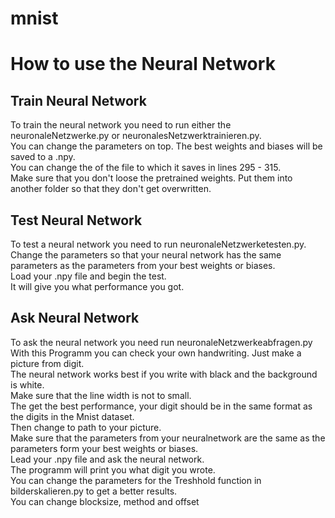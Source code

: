 # mnist
<h1>How to use the Neural Network</h1>
<h2>Train Neural Network</h2>
<p>To train the neural network you need to run either the neuronaleNetzwerke.py or neuronalesNetzwerktrainieren.py.<br> You can change the parameters on top. The best weights and biases will be saved to a .npy. <br>
You can change the of the file to which it saves in lines 295 - 315.<br>
Make sure that you don't loose the pretrained weights. Put them into another folder so that they don't get overwritten.</p>
<h2>Test Neural Network</h2>
<p>To test a neural network you need to run neuronaleNetzwerketesten.py.<br>
  Change the parameters so that your neural network has the same parameters as the parameters from your best weights or biases.<br>
  Load your .npy file and begin the test.<br>
  It will give you what performance you got.</p>
<h2>Ask Neural Network</h2>
<p>To ask the neural network you need run neuronaleNetzwerkeabfragen.py<br>
  With this Programm you can check your own handwriting. Just make a picture from digit.<br>
  The neural network works best if you write with black and the background is white.<br>
  Make sure that the line width is not to small.<br>
  The get the best performance, your digit should be in the same format as the digits in the Mnist dataset.<br>
  Then change to path to your picture. <br>
  Make sure that the parameters from your neuralnetwork are the same as the parameters form your best weights or biases.<br>
  Lead your .npy file and ask the neural network.<br>
  The programm will print you what digit you wrote.<br>
  You can change the parameters for the Treshhold function in bilderskalieren.py to get a better results.<br>
  You can change blocksize, method and offset
</p>
